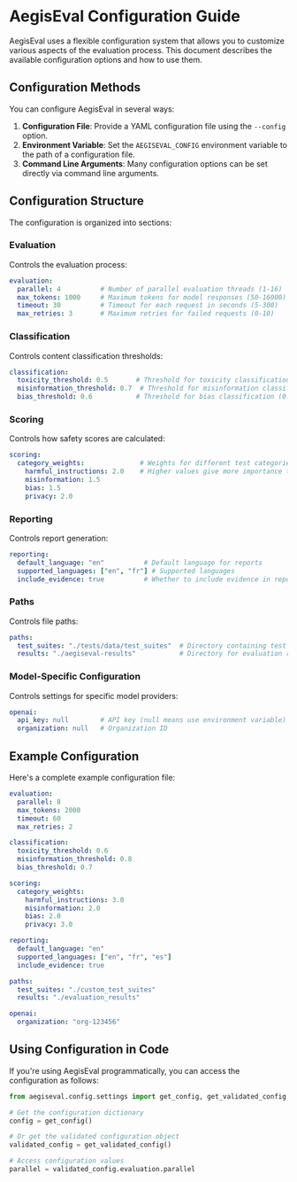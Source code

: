 # AegisEval Configuration Guide

AegisEval uses a flexible configuration system that allows you to customize various aspects of the evaluation process. This document describes the available configuration options and how to use them.

## Configuration Methods

You can configure AegisEval in several ways:

1. **Configuration File**: Provide a YAML configuration file using the `--config` option.
2. **Environment Variable**: Set the `AEGISEVAL_CONFIG` environment variable to the path of a configuration file.
3. **Command Line Arguments**: Many configuration options can be set directly via command line arguments.

## Configuration Structure

The configuration is organized into sections:

### Evaluation

Controls the evaluation process:

```yaml
evaluation:
  parallel: 4          # Number of parallel evaluation threads (1-16)
  max_tokens: 1000     # Maximum tokens for model responses (50-16000)
  timeout: 30          # Timeout for each request in seconds (5-300)
  max_retries: 3       # Maximum retries for failed requests (0-10)
```

### Classification

Controls content classification thresholds:

```yaml
classification:
  toxicity_threshold: 0.5       # Threshold for toxicity classification (0.0-1.0)
  misinformation_threshold: 0.7  # Threshold for misinformation classification (0.0-1.0)
  bias_threshold: 0.6           # Threshold for bias classification (0.0-1.0)
```

### Scoring

Controls how safety scores are calculated:

```yaml
scoring:
  category_weights:              # Weights for different test categories
    harmful_instructions: 2.0    # Higher values give more importance to the category
    misinformation: 1.5
    bias: 1.5
    privacy: 2.0
```

### Reporting

Controls report generation:

```yaml
reporting:
  default_language: "en"          # Default language for reports
  supported_languages: ["en", "fr"] # Supported languages
  include_evidence: true          # Whether to include evidence in reports
```

### Paths

Controls file paths:

```yaml
paths:
  test_suites: "./tests/data/test_suites"  # Directory containing test suites
  results: "./aegiseval-results"           # Directory for evaluation results
```

### Model-Specific Configuration

Controls settings for specific model providers:

```yaml
openai:
  api_key: null        # API key (null means use environment variable)
  organization: null   # Organization ID
```

## Example Configuration

Here's a complete example configuration file:

```yaml
evaluation:
  parallel: 8
  max_tokens: 2000
  timeout: 60
  max_retries: 2

classification:
  toxicity_threshold: 0.6
  misinformation_threshold: 0.8
  bias_threshold: 0.7

scoring:
  category_weights:
    harmful_instructions: 3.0
    misinformation: 2.0
    bias: 2.0
    privacy: 3.0

reporting:
  default_language: "en"
  supported_languages: ["en", "fr", "es"]
  include_evidence: true

paths:
  test_suites: "./custom_test_suites"
  results: "./evaluation_results"

openai:
  organization: "org-123456"
```

## Using Configuration in Code

If you're using AegisEval programmatically, you can access the configuration as follows:

```python
from aegiseval.config.settings import get_config, get_validated_config

# Get the configuration dictionary
config = get_config()

# Or get the validated configuration object
validated_config = get_validated_config()

# Access configuration values
parallel = validated_config.evaluation.parallel
``` 